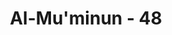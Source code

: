 ---
title: "Al-Mu'minun - 48"
no: 48
arabic_no: ٤٨
ayah: فَكَذَّبُوْهُمَا فَكَانُوْا مِنَ الْمُهْلَكِيْنَ 
translation: "Maka mereka mendustakan keduanya, sebab itu mereka termasuk orang yang dibinasakan."
tafsir: "Fir'aun dan para pembesar kaumnya tetap mendustakan Musa dan Harun. Dengan demikian, mereka termasuk orang-orang yang dibinasakan dengan cara ditenggelamkan di Laut Merah."
---